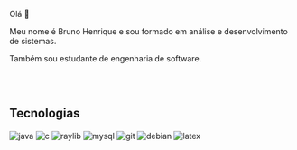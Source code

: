  Olá 👋

 Meu nome é Bruno Henrique e sou formado em análise e desenvolvimento de sistemas.

 Também sou estudante de engenharia de software.


##

<div style="display: inline_block"><br/>

## Tecnologias  

 <img align="center" alt="java" src="https://img.shields.io/badge/Java-ED8B00?style=for-the-badge&logo=openjdk&logoColor=white" />
 <img align="center" alt="c" src="https://img.shields.io/badge/c-%2300599C.svg?style=for-the-badge&logo=c&logoColor=white" alt="C">
 <img align="center" alt="raylib" src="https://img.shields.io/badge/RAYLIB-FFFFFF?style=for-the-badge&logo=raylib&logoColor=black" alt="RayLib">
 <img align="center" alt="mysql" src="https://img.shields.io/badge/MySQL-00000F?style=for-the-badge&logo=mysql&logoColor=white" />
 <img align="center" alt="git" src="https://img.shields.io/badge/GIT-E44C30?style=for-the-badge&logo=git&logoColor=white" />
 <img align="center" alt="debian" src="https://img.shields.io/badge/Debian-A81D33?style=for-the-badge&logo=debian&logoColor=white" />
 <img align="center" alt="latex" src="https://img.shields.io/badge/latex-%23008080.svg?style=for-the-badge&logo=latex&logoColor=white" alt="LaTeX">
 
</div>

<!---
brunokilo/brunokilo is a ✨ special ✨ repository because its `README.md` (this file) appears on your GitHub profile.
You can click the Preview link to take a look at your changes.
--->

